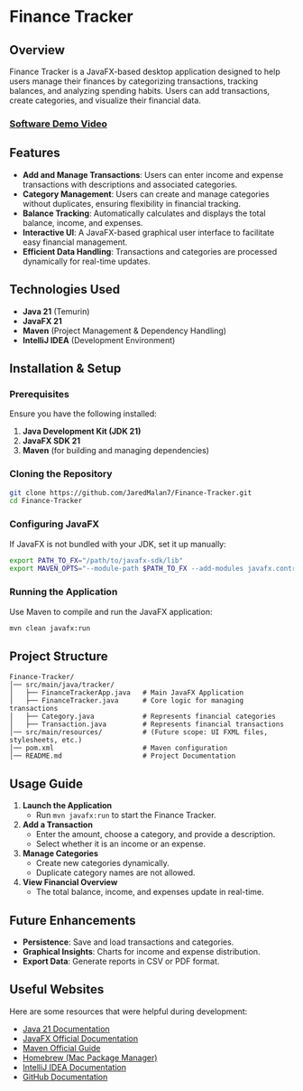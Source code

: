 # Finance Tracker

## Overview
Finance Tracker is a JavaFX-based desktop application designed to help users manage their finances by categorizing transactions, tracking balances, and analyzing spending habits. Users can add transactions, create categories, and visualize their financial data.

### [Software Demo Video](https://youtu.be/mdiaQjjrseA)

## Features
- **Add and Manage Transactions**: Users can enter income and expense transactions with descriptions and associated categories.
- **Category Management**: Users can create and manage categories without duplicates, ensuring flexibility in financial tracking.
- **Balance Tracking**: Automatically calculates and displays the total balance, income, and expenses.
- **Interactive UI**: A JavaFX-based graphical user interface to facilitate easy financial management.
- **Efficient Data Handling**: Transactions and categories are processed dynamically for real-time updates.

## Technologies Used
- **Java 21** (Temurin)
- **JavaFX 21**
- **Maven** (Project Management & Dependency Handling)
- **IntelliJ IDEA** (Development Environment)

## Installation & Setup
### Prerequisites
Ensure you have the following installed:
1. **Java Development Kit (JDK 21)**
2. **JavaFX SDK 21**
3. **Maven** (for building and managing dependencies)

### Cloning the Repository
```bash
git clone https://github.com/JaredMalan7/Finance-Tracker.git
cd Finance-Tracker
```

### Configuring JavaFX
If JavaFX is not bundled with your JDK, set it up manually:
```bash
export PATH_TO_FX="/path/to/javafx-sdk/lib"
export MAVEN_OPTS="--module-path $PATH_TO_FX --add-modules javafx.controls,javafx.fxml"
```

### Running the Application
Use Maven to compile and run the JavaFX application:
```bash
mvn clean javafx:run
```

## Project Structure
```
Finance-Tracker/
│── src/main/java/tracker/
│   ├── FinanceTrackerApp.java   # Main JavaFX Application
│   ├── FinanceTracker.java      # Core logic for managing transactions
│   ├── Category.java            # Represents financial categories
│   ├── Transaction.java         # Represents financial transactions
│── src/main/resources/          # (Future scope: UI FXML files, stylesheets, etc.)
│── pom.xml                      # Maven configuration
│── README.md                    # Project Documentation
```

## Usage Guide
1. **Launch the Application**
    - Run `mvn javafx:run` to start the Finance Tracker.
2. **Add a Transaction**
    - Enter the amount, choose a category, and provide a description.
    - Select whether it is an income or an expense.
3. **Manage Categories**
    - Create new categories dynamically.
    - Duplicate category names are not allowed.
4. **View Financial Overview**
    - The total balance, income, and expenses update in real-time.

## Future Enhancements
- **Persistence**: Save and load transactions and categories.
- **Graphical Insights**: Charts for income and expense distribution.
- **Export Data**: Generate reports in CSV or PDF format.

##  Useful Websites
Here are some resources that were helpful during development:
* [Java 21 Documentation](https://docs.oracle.com/en/java/javase/21/)
* [JavaFX Official Documentation](https://openjfx.io/)
* [Maven Official Guide](https://maven.apache.org/guides/)
* [Homebrew (Mac Package Manager)](https://brew.sh/)
* [IntelliJ IDEA Documentation](https://www.jetbrains.com/idea/resources/)
* [GitHub Documentation](https://docs.github.com/en/get-started)




